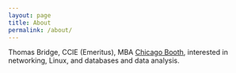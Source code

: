 ```yaml
---
layout: page
title: About
permalink: /about/
---
```


Thomas Bridge, CCIE (Emeritus), MBA [Chicago Booth](http://www.chicagobooth.edu/), interested in networking, Linux, and databases
and data analysis.   

